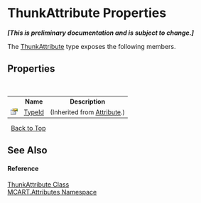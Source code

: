 # ThunkAttribute Properties
 _**\[This is preliminary documentation and is subject to change.\]**_

The <a href="3aeae38b-b2f8-1efb-428e-91efd509afd5">ThunkAttribute</a> type exposes the following members.


## Properties
&nbsp;<table><tr><th></th><th>Name</th><th>Description</th></tr><tr><td>![Public property](media/pubproperty.gif "Public property")</td><td><a href="http://msdn2.microsoft.com/es-es/library/sa1bf03e" target="_blank">TypeId</a></td><td> (Inherited from <a href="http://msdn2.microsoft.com/es-es/library/e8kc3626" target="_blank">Attribute</a>.)</td></tr></table>&nbsp;
<a href="#thunkattribute-properties">Back to Top</a>

## See Also


#### Reference
<a href="3aeae38b-b2f8-1efb-428e-91efd509afd5">ThunkAttribute Class</a><br /><a href="149c1cbf-2082-5e41-e423-c506e9b98202">MCART.Attributes Namespace</a><br />